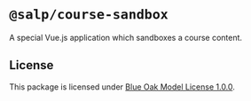 # `@salp/course-sandbox`
A special Vue.js application which sandboxes a course content.

## License
This package is licensed under [Blue Oak Model License 1.0.0](./LICENSE).
